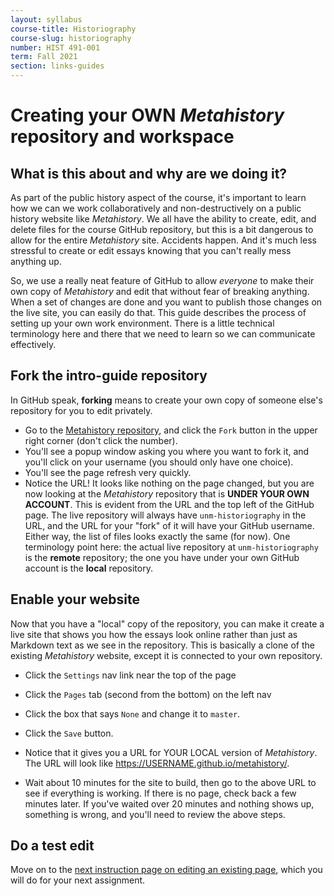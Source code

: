 ```yaml
---
layout: syllabus
course-title: Historiography
course-slug: historiography
number: HIST 491-001
term: Fall 2021
section: links-guides
---
```


# Creating your OWN _Metahistory_ repository and workspace

## What is this about and why are we doing it?
As part of the public history aspect of the course, it's important to learn how we can we work collaboratively and non-destructively on a public history website like _Metahistory_. We all have the ability to create, edit, and delete files for the course GitHub repository, but this is a bit dangerous to allow for the entire _Metahistory_ site. Accidents happen. And it's much less stressful to create or edit essays knowing that you can't really mess anything up.

So, we use a really neat feature of GitHub to allow _everyone_ to make their own copy of _Metahistory_ and edit that without fear of breaking anything. When a set of changes are done and you want to publish those changes on the live site, you can easily do that. This guide describes the process of setting up your own work environment. There is a little technical terminology here and there that we need to learn so we can communicate effectively.

## Fork the intro-guide repository
In GitHub speak, **forking** means to create your own copy of someone else's repository for you to edit privately.

- Go to the [Metahistory repository](https://github.com/unm-historiography/metahistory), and click the `Fork` button in the upper right corner (don't click the number).
- You'll see a popup window asking you where you want to fork it, and you'll click on your username (you should only have one choice).
- You'll see the page refresh very quickly.
- Notice the URL! It looks like nothing on the page changed, but you are now looking at the _Metahistory_ repository that is **UNDER YOUR OWN ACCOUNT**. This is evident from the URL and the top left of the GitHub page. The live repository will always have `unm-historiography` in the URL, and the URL for your "fork" of it will have your GitHub username. Either way, the list of files looks exactly the same (for now). One terminology point here: the actual live repository at `unm-historiography` is the **remote** repository; the one you have under your own GitHub account is the **local** repository.

## Enable your website
Now that you have a "local" copy of the repository, you can make it create a live site that shows you how the essays look online rather than just as Markdown text as we see in the repository. This is basically a clone of the existing _Metahistory_ website, except it is connected to your own repository.

- Click the `Settings` nav link near the top of the page
- Click the `Pages` tab (second from the bottom) on the left nav
- Click the box that says `None` and change it to `master`.
- Click the `Save`  button.
- Notice that it gives you a URL for YOUR LOCAL version of _Metahistory_. The URL will look like https://USERNAME.github.io/metahistory/.

- Wait about 10 minutes for the site to build, then go to the above URL to see if everything is working. If there is no page, check back a few minutes later. If you've waited over 20 minutes and nothing shows up, something is wrong, and you'll need to review the above steps.

## Do a test edit
Move on to the [next instruction page on editing an existing page](metahistory-revisions), which you will do for your next assignment.
